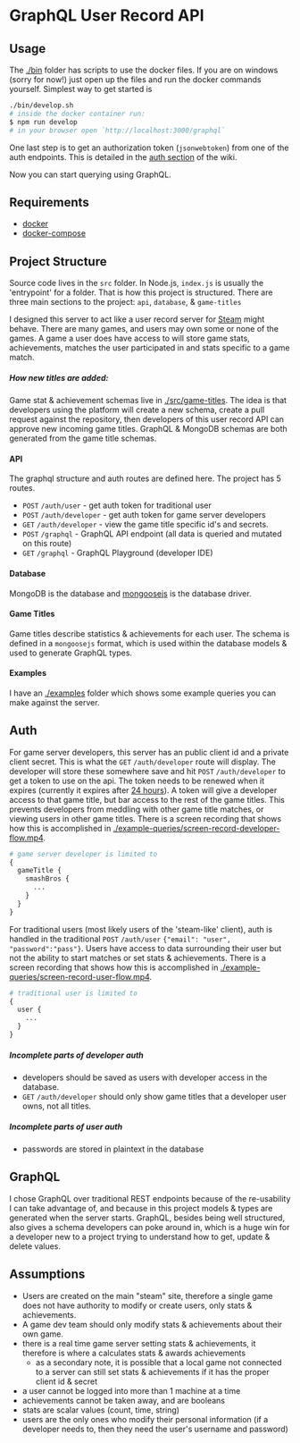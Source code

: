 # GraphQL User Record API

## Usage

The [./bin](./bin) folder has scripts to use the docker files. If you are on windows (sorry for now!) just
open up the files and run the docker commands yourself. Simplest way to get started is

```bash
./bin/develop.sh
# inside the docker container run:
$ npm run develop
# in your browser open `http://localhost:3000/graphql`
```

One last step is to get an authorization token (`jsonwebtoken`) from one of the auth endpoints.
This is detailed in the [auth section](auth) of the wiki.

Now you can start querying using GraphQL.

## Requirements

- [docker](https://www.docker.com/get-started)
- [docker-compose](https://www.docker.com/get-started)


## Project Structure

Source code lives in the `src` folder. In Node.js, `index.js` is usually the 'entrypoint' for a folder. That
is how this project is structured. There are three main sections to the project: `api`, `database`, &
`game-titles`

I designed this server to act like a user record server for [Steam](https://store.steampowered.com/) might behave.
There are many games, and users may own some or none of the games. A game a user does have access to will
store game stats, achievements, matches the user participated in and stats specific to a game match.

##### How new titles are added:

Game stat & achievement schemas live in [./src/game-titles](./src/game-titles). The idea is that developers
using the platform will create a new schema, create a pull request against the repository, then developers of this
user record API can approve new incoming game titles. GraphQL & MongoDB schemas are both generated from the
game title schemas.

#### API

The graphql structure and auth routes are defined here. The project has 5 routes.

- `POST` `/auth/user` - get auth token for traditional user
- `POST` `/auth/developer` - get auth token for game server developers
- `GET` `/auth/developer` - view the game title specific id's and secrets.
- `POST` `/graphql` - GraphQL API endpoint (all data is queried and mutated on this route)
- `GET` `/graphql` - GraphQL Playground (developer IDE)

#### Database

MongoDB is the database and [mongoosejs](https://mongoosejs.com) is the database driver.

#### Game Titles

Game titles describe statistics & achievements for each user. The schema is defined in a `mongoosejs` format,
which is used within the database models & used to generate GraphQL types.

#### Examples

I have an [./examples](examples) folder which shows some example queries you can make against the server.

## Auth

For game server developers, this server has an public client id and a private client secret. This is what the
`GET` `/auth/developer` route will display. The developer will store these somewhere save and hit `POST`
`/auth/developer` to get a token to use on the api. The token needs to be renewed when it expires (currently
it expires after [24 hours](https://github.com/andykais/warner-bros-games-api/blob/dev/src/config.js#L14)).
A token will give a developer access to that game title, but bar access to the rest of the game titles. This
prevents developers from meddling with other game title matches, or viewing users in other game titles.
There is a screen recording that shows how this is accomplished in
[./example-queries/screen-record-developer-flow.mp4](./example-queries/screen-record-developer-flow.mp4).
```graphql
# game server developer is limited to
{
  gameTitle {
    smashBros {
      ...
    }
  }
}
```

For traditional users (most likely users of the 'steam-like' client), auth is handled in the traditional
`POST` `/auth/user` `{"email": "user", "password":"pass"}`. Users have access to data surrounding their
user but not the ability to start matches or set stats & achievements.
There is a screen recording that shows how this is accomplished in
[./example-queries/screen-record-user-flow.mp4](./example-queries/screen-record-user-flow.mp4).

```graphql
# traditional user is limited to
{
  user {
    ...
  }
}
```

##### Incomplete parts of developer auth

- developers should be saved as users with developer access in the database.
- `GET` `/auth/developer` should only show game titles that a developer user owns, not all titles.

##### Incomplete parts of user auth

- passwords are stored in plaintext in the database
## GraphQL

I chose GraphQL over traditional REST endpoints because of the re-usability I can take advantage of, and
because in this project models & types are generated when the server starts. GraphQL, besides being well
structured, also gives a schema developers can poke around in, which is a huge win for a developer new to a
project trying to understand how to get, update & delete values.

## Assumptions

- Users are created on the main "steam" site, therefore a single game does not have authority to modify or
  create users, only stats & achievements.
- A game dev team should only modify stats & achievements about their own game.
- there is a real time game server setting stats & achievements, it therefore is where a calculates stats &
  awards achievements
  - as a secondary note, it is possible that a local game not connected to a server can still set stats &
    achievements if it has the proper client id & secret
- a user cannot be logged into more than 1 machine at a time
- achievements cannot be taken away, and are booleans
- stats are scalar values (count, time, string)
- users are the only ones who modify their personal information (if a developer needs to, then they need the
  user's username and password)
